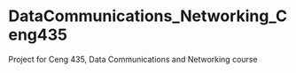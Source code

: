 # DataCommunications_Networking_Ceng435
Project for Ceng 435, Data Communications and Networking course
